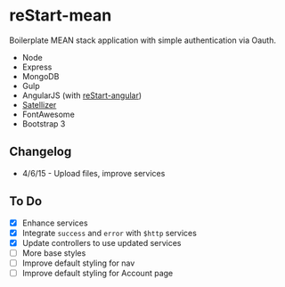 # reStart-mean

Boilerplate MEAN stack application with simple authentication via Oauth.

* Node
* Express
* MongoDB
* Gulp
* AngularJS (with [reStart-angular](https://github.com/kmaida/reStart-angular))
* [Satellizer](https://github.com/sahat/satellizer)
* FontAwesome
* Bootstrap 3

## Changelog

* 4/6/15 - Upload files, improve services

## To Do

- [x] Enhance services
 - [x] Integrate `success` and `error` with `$http` services
 - [x] Update controllers to use updated services
- [ ] More base styles
 - [ ] Improve default styling for nav
 - [ ] Improve default styling for Account page